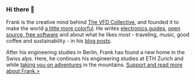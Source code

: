 ### Hi there 👋

Frank is the creative mind behind [The VFD Collective](https://www.thevfdcollective.com/), and founded it to make the world [a little more colorful](https://www.thevfdcollective.com/fluorescence). He writes [electronics guides](https://www.instructables.com/member/Kesselwagen/), [open source, free software](http://github.com/hey-frnk) and about what he likes most - traveling, music, good coffee and sustainability - in his [blog posts](https://www.thevfdcollective.com/home).

After his engineering studies in Berlin, Frank has found a new home in the Swiss alps. Here, he continues his engineering studies at ETH Zurich and while [taking you on adventures](https://www.instagram.com/wheredidfrankgo/) in the mountains. [Support and read more about Frank >](https://www.thevfdcollective.com/authors/frank)

<!--
**hey-frnk/hey-frnk** is a ✨ _special_ ✨ repository because its `README.md` (this file) appears on your GitHub profile.

Here are some ideas to get you started:

- 🔭 I’m currently working on ...
- 🌱 I’m currently learning ...
- 👯 I’m looking to collaborate on ...
- 🤔 I’m looking for help with ...
- 💬 Ask me about ...
- 📫 How to reach me: ...
- 😄 Pronouns: ...
- ⚡ Fun fact: ...
-->
